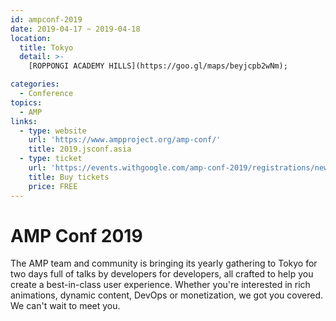 ```yaml
---
id: ampconf-2019
date: 2019-04-17 ~ 2019-04-18
location:
  title: Tokyo
  detail: >-
    [ROPPONGI ACADEMY HILLS](https://goo.gl/maps/beyjcpb2wNm);

categories:
  - Conference
topics:
  - AMP
links:
  - type: website
    url: 'https://www.ampproject.org/amp-conf/'
    title: 2019.jsconf.asia
  - type: ticket
    url: 'https://events.withgoogle.com/amp-conf-2019/registrations/new/'
    title: Buy tickets
    price: FREE
---
```

# AMP Conf 2019

The AMP team and community is bringing its yearly gathering to Tokyo for two days full of talks by developers for developers, all crafted to help you create a best-in-class user experience. Whether you're interested in rich animations, dynamic content, DevOps or monetization, we got you covered. We can't wait to meet you.
